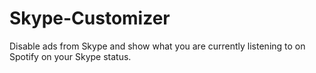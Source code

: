 # Skype-Customizer
Disable ads from Skype and show what you are currently listening to on Spotify on your Skype status.
